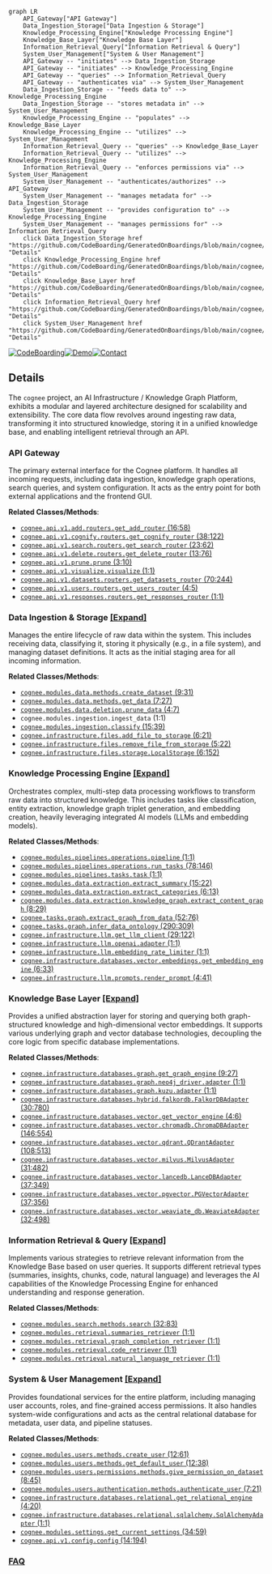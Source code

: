 ```mermaid
graph LR
    API_Gateway["API Gateway"]
    Data_Ingestion_Storage["Data Ingestion & Storage"]
    Knowledge_Processing_Engine["Knowledge Processing Engine"]
    Knowledge_Base_Layer["Knowledge Base Layer"]
    Information_Retrieval_Query["Information Retrieval & Query"]
    System_User_Management["System & User Management"]
    API_Gateway -- "initiates" --> Data_Ingestion_Storage
    API_Gateway -- "initiates" --> Knowledge_Processing_Engine
    API_Gateway -- "queries" --> Information_Retrieval_Query
    API_Gateway -- "authenticates via" --> System_User_Management
    Data_Ingestion_Storage -- "feeds data to" --> Knowledge_Processing_Engine
    Data_Ingestion_Storage -- "stores metadata in" --> System_User_Management
    Knowledge_Processing_Engine -- "populates" --> Knowledge_Base_Layer
    Knowledge_Processing_Engine -- "utilizes" --> System_User_Management
    Information_Retrieval_Query -- "queries" --> Knowledge_Base_Layer
    Information_Retrieval_Query -- "utilizes" --> Knowledge_Processing_Engine
    Information_Retrieval_Query -- "enforces permissions via" --> System_User_Management
    System_User_Management -- "authenticates/authorizes" --> API_Gateway
    System_User_Management -- "manages metadata for" --> Data_Ingestion_Storage
    System_User_Management -- "provides configuration to" --> Knowledge_Processing_Engine
    System_User_Management -- "manages permissions for" --> Information_Retrieval_Query
    click Data_Ingestion_Storage href "https://github.com/CodeBoarding/GeneratedOnBoardings/blob/main/cognee/Data_Ingestion_Storage.md" "Details"
    click Knowledge_Processing_Engine href "https://github.com/CodeBoarding/GeneratedOnBoardings/blob/main/cognee/Knowledge_Processing_Engine.md" "Details"
    click Knowledge_Base_Layer href "https://github.com/CodeBoarding/GeneratedOnBoardings/blob/main/cognee/Knowledge_Base_Layer.md" "Details"
    click Information_Retrieval_Query href "https://github.com/CodeBoarding/GeneratedOnBoardings/blob/main/cognee/Information_Retrieval_Query.md" "Details"
    click System_User_Management href "https://github.com/CodeBoarding/GeneratedOnBoardings/blob/main/cognee/System_User_Management.md" "Details"
```

[![CodeBoarding](https://img.shields.io/badge/Generated%20by-CodeBoarding-9cf?style=flat-square)](https://github.com/CodeBoarding/CodeBoarding)[![Demo](https://img.shields.io/badge/Try%20our-Demo-blue?style=flat-square)](https://www.codeboarding.org/demo)[![Contact](https://img.shields.io/badge/Contact%20us%20-%20contact@codeboarding.org-lightgrey?style=flat-square)](mailto:contact@codeboarding.org)

## Details

The `cognee` project, an AI Infrastructure / Knowledge Graph Platform, exhibits a modular and layered architecture designed for scalability and extensibility. The core data flow revolves around ingesting raw data, transforming it into structured knowledge, storing it in a unified knowledge base, and enabling intelligent retrieval through an API.

### API Gateway
The primary external interface for the Cognee platform. It handles all incoming requests, including data ingestion, knowledge graph operations, search queries, and system configuration. It acts as the entry point for both external applications and the frontend GUI.


**Related Classes/Methods**:

- <a href="https://github.com/topoteretes/cognee/blob/main/cognee/api/v1/add/routers/get_add_router.py#L16-L58" target="_blank" rel="noopener noreferrer">`cognee.api.v1.add.routers.get_add_router` (16:58)</a>
- <a href="https://github.com/topoteretes/cognee/blob/main/cognee/api/v1/cognify/routers/get_cognify_router.py#L38-L122" target="_blank" rel="noopener noreferrer">`cognee.api.v1.cognify.routers.get_cognify_router` (38:122)</a>
- <a href="https://github.com/topoteretes/cognee/blob/main/cognee/api/v1/search/routers/get_search_router.py#L23-L62" target="_blank" rel="noopener noreferrer">`cognee.api.v1.search.routers.get_search_router` (23:62)</a>
- <a href="https://github.com/topoteretes/cognee/blob/main/cognee/api/v1/delete/routers/get_delete_router.py#L13-L76" target="_blank" rel="noopener noreferrer">`cognee.api.v1.delete.routers.get_delete_router` (13:76)</a>
- <a href="https://github.com/topoteretes/cognee/blob/main/cognee/api/v1/prune/prune.py#L3-L10" target="_blank" rel="noopener noreferrer">`cognee.api.v1.prune.prune` (3:10)</a>
- <a href="https://github.com/topoteretes/cognee/blob/main/cognee/api/v1/visualize/visualize.py#L1-L1" target="_blank" rel="noopener noreferrer">`cognee.api.v1.visualize.visualize` (1:1)</a>
- <a href="https://github.com/topoteretes/cognee/blob/main/cognee/api/v1/datasets/routers/get_datasets_router.py#L70-L244" target="_blank" rel="noopener noreferrer">`cognee.api.v1.datasets.routers.get_datasets_router` (70:244)</a>
- <a href="https://github.com/topoteretes/cognee/blob/main/cognee/api/v1/users/routers/get_users_router.py#L4-L5" target="_blank" rel="noopener noreferrer">`cognee.api.v1.users.routers.get_users_router` (4:5)</a>
- <a href="https://github.com/topoteretes/cognee/blob/main/cognee/api/v1/responses/routers/get_responses_router.py#L1-L1" target="_blank" rel="noopener noreferrer">`cognee.api.v1.responses.routers.get_responses_router` (1:1)</a>


### Data Ingestion & Storage [[Expand]](./Data_Ingestion_Storage.md)
Manages the entire lifecycle of raw data within the system. This includes receiving data, classifying it, storing it physically (e.g., in a file system), and managing dataset definitions. It acts as the initial staging area for all incoming information.


**Related Classes/Methods**:

- <a href="https://github.com/topoteretes/cognee/blob/main/cognee/modules/data/methods/create_dataset.py#L9-L31" target="_blank" rel="noopener noreferrer">`cognee.modules.data.methods.create_dataset` (9:31)</a>
- <a href="https://github.com/topoteretes/cognee/blob/main/cognee/modules/data/methods/get_data.py#L7-L27" target="_blank" rel="noopener noreferrer">`cognee.modules.data.methods.get_data` (7:27)</a>
- <a href="https://github.com/topoteretes/cognee/blob/main/cognee/modules/data/deletion/prune_data.py#L4-L7" target="_blank" rel="noopener noreferrer">`cognee.modules.data.deletion.prune_data` (4:7)</a>
- `cognee.modules.ingestion.ingest_data` (1:1)
- <a href="https://github.com/topoteretes/cognee/blob/main/cognee/modules/ingestion/classify.py#L15-L39" target="_blank" rel="noopener noreferrer">`cognee.modules.ingestion.classify` (15:39)</a>
- <a href="https://github.com/topoteretes/cognee/blob/main/cognee/infrastructure/files/add_file_to_storage.py#L6-L21" target="_blank" rel="noopener noreferrer">`cognee.infrastructure.files.add_file_to_storage` (6:21)</a>
- <a href="https://github.com/topoteretes/cognee/blob/main/cognee/infrastructure/files/remove_file_from_storage.py#L5-L22" target="_blank" rel="noopener noreferrer">`cognee.infrastructure.files.remove_file_from_storage` (5:22)</a>
- <a href="https://github.com/topoteretes/cognee/blob/main/cognee/infrastructure/files/storage/LocalStorage.py#L6-L152" target="_blank" rel="noopener noreferrer">`cognee.infrastructure.files.storage.LocalStorage` (6:152)</a>


### Knowledge Processing Engine [[Expand]](./Knowledge_Processing_Engine.md)
Orchestrates complex, multi-step data processing workflows to transform raw data into structured knowledge. This includes tasks like classification, entity extraction, knowledge graph triplet generation, and embedding creation, heavily leveraging integrated AI models (LLMs and embedding models).


**Related Classes/Methods**:

- <a href="https://github.com/topoteretes/cognee/blob/main/cognee/modules/pipelines/operations/pipeline.py#L1-L1" target="_blank" rel="noopener noreferrer">`cognee.modules.pipelines.operations.pipeline` (1:1)</a>
- <a href="https://github.com/topoteretes/cognee/blob/main/cognee/modules/pipelines/operations/run_tasks.py#L78-L146" target="_blank" rel="noopener noreferrer">`cognee.modules.pipelines.operations.run_tasks` (78:146)</a>
- <a href="https://github.com/topoteretes/cognee/blob/main/cognee/modules/pipelines/tasks/task.py#L1-L1" target="_blank" rel="noopener noreferrer">`cognee.modules.pipelines.tasks.task` (1:1)</a>
- <a href="https://github.com/topoteretes/cognee/blob/main/cognee/modules/data/extraction/extract_summary.py#L15-L22" target="_blank" rel="noopener noreferrer">`cognee.modules.data.extraction.extract_summary` (15:22)</a>
- <a href="https://github.com/topoteretes/cognee/blob/main/cognee/modules/data/extraction/extract_categories.py#L6-L13" target="_blank" rel="noopener noreferrer">`cognee.modules.data.extraction.extract_categories` (6:13)</a>
- <a href="https://github.com/topoteretes/cognee/blob/main/cognee/modules/data/extraction/knowledge_graph/extract_content_graph.py#L8-L29" target="_blank" rel="noopener noreferrer">`cognee.modules.data.extraction.knowledge_graph.extract_content_graph` (8:29)</a>
- <a href="https://github.com/topoteretes/cognee/blob/main/cognee/tasks/graph/extract_graph_from_data.py#L52-L76" target="_blank" rel="noopener noreferrer">`cognee.tasks.graph.extract_graph_from_data` (52:76)</a>
- <a href="https://github.com/topoteretes/cognee/blob/main/cognee/tasks/graph/infer_data_ontology.py#L290-L309" target="_blank" rel="noopener noreferrer">`cognee.tasks.graph.infer_data_ontology` (290:309)</a>
- <a href="https://github.com/topoteretes/cognee/blob/main/cognee/infrastructure/llm/get_llm_client.py#L29-L122" target="_blank" rel="noopener noreferrer">`cognee.infrastructure.llm.get_llm_client` (29:122)</a>
- <a href="https://github.com/topoteretes/cognee/blob/main/cognee/infrastructure/llm/openai/adapter.py#L1-L1" target="_blank" rel="noopener noreferrer">`cognee.infrastructure.llm.openai.adapter` (1:1)</a>
- <a href="https://github.com/topoteretes/cognee/blob/main/cognee/infrastructure/llm/embedding_rate_limiter.py#L1-L1" target="_blank" rel="noopener noreferrer">`cognee.infrastructure.llm.embedding_rate_limiter` (1:1)</a>
- <a href="https://github.com/topoteretes/cognee/blob/main/cognee/infrastructure/databases/vector/embeddings/get_embedding_engine.py#L6-L33" target="_blank" rel="noopener noreferrer">`cognee.infrastructure.databases.vector.embeddings.get_embedding_engine` (6:33)</a>
- <a href="https://github.com/topoteretes/cognee/blob/main/cognee/infrastructure/llm/prompts/render_prompt.py#L4-L41" target="_blank" rel="noopener noreferrer">`cognee.infrastructure.llm.prompts.render_prompt` (4:41)</a>


### Knowledge Base Layer [[Expand]](./Knowledge_Base_Layer.md)
Provides a unified abstraction layer for storing and querying both graph-structured knowledge and high-dimensional vector embeddings. It supports various underlying graph and vector database technologies, decoupling the core logic from specific database implementations.


**Related Classes/Methods**:

- <a href="https://github.com/topoteretes/cognee/blob/main/cognee/infrastructure/databases/graph/get_graph_engine.py#L9-L27" target="_blank" rel="noopener noreferrer">`cognee.infrastructure.databases.graph.get_graph_engine` (9:27)</a>
- <a href="https://github.com/topoteretes/cognee/blob/main/cognee/infrastructure/databases/graph/neo4j_driver/adapter.py#L1-L1" target="_blank" rel="noopener noreferrer">`cognee.infrastructure.databases.graph.neo4j_driver.adapter` (1:1)</a>
- <a href="https://github.com/topoteretes/cognee/blob/main/cognee/infrastructure/databases/graph/kuzu/adapter.py#L1-L1" target="_blank" rel="noopener noreferrer">`cognee.infrastructure.databases.graph.kuzu.adapter` (1:1)</a>
- <a href="https://github.com/topoteretes/cognee/blob/main/cognee/infrastructure/databases/hybrid/falkordb/FalkorDBAdapter.py#L30-L780" target="_blank" rel="noopener noreferrer">`cognee.infrastructure.databases.hybrid.falkordb.FalkorDBAdapter` (30:780)</a>
- <a href="https://github.com/topoteretes/cognee/blob/main/cognee/infrastructure/databases/vector/get_vector_engine.py#L4-L6" target="_blank" rel="noopener noreferrer">`cognee.infrastructure.databases.vector.get_vector_engine` (4:6)</a>
- <a href="https://github.com/topoteretes/cognee/blob/main/cognee/infrastructure/databases/vector/chromadb/ChromaDBAdapter.py#L146-L554" target="_blank" rel="noopener noreferrer">`cognee.infrastructure.databases.vector.chromadb.ChromaDBAdapter` (146:554)</a>
- <a href="https://github.com/topoteretes/cognee/blob/main/cognee/infrastructure/databases/vector/qdrant/QDrantAdapter.py#L108-L513" target="_blank" rel="noopener noreferrer">`cognee.infrastructure.databases.vector.qdrant.QDrantAdapter` (108:513)</a>
- <a href="https://github.com/topoteretes/cognee/blob/main/cognee/infrastructure/databases/vector/milvus/MilvusAdapter.py#L31-L482" target="_blank" rel="noopener noreferrer">`cognee.infrastructure.databases.vector.milvus.MilvusAdapter` (31:482)</a>
- <a href="https://github.com/topoteretes/cognee/blob/main/cognee/infrastructure/databases/vector/lancedb/LanceDBAdapter.py#L37-L349" target="_blank" rel="noopener noreferrer">`cognee.infrastructure.databases.vector.lancedb.LanceDBAdapter` (37:349)</a>
- <a href="https://github.com/topoteretes/cognee/blob/main/cognee/infrastructure/databases/vector/pgvector/PGVectorAdapter.py#L37-L356" target="_blank" rel="noopener noreferrer">`cognee.infrastructure.databases.vector.pgvector.PGVectorAdapter` (37:356)</a>
- <a href="https://github.com/topoteretes/cognee/blob/main/cognee/infrastructure/databases/vector/weaviate_db/WeaviateAdapter.py#L32-L498" target="_blank" rel="noopener noreferrer">`cognee.infrastructure.databases.vector.weaviate_db.WeaviateAdapter` (32:498)</a>


### Information Retrieval & Query [[Expand]](./Information_Retrieval_Query.md)
Implements various strategies to retrieve relevant information from the Knowledge Base based on user queries. It supports different retrieval types (summaries, insights, chunks, code, natural language) and leverages the AI capabilities of the Knowledge Processing Engine for enhanced understanding and response generation.


**Related Classes/Methods**:

- <a href="https://github.com/topoteretes/cognee/blob/main/cognee/modules/search/methods/search.py#L32-L83" target="_blank" rel="noopener noreferrer">`cognee.modules.search.methods.search` (32:83)</a>
- <a href="https://github.com/topoteretes/cognee/blob/main/cognee/modules/retrieval/summaries_retriever.py#L1-L1" target="_blank" rel="noopener noreferrer">`cognee.modules.retrieval.summaries_retriever` (1:1)</a>
- <a href="https://github.com/topoteretes/cognee/blob/main/cognee/modules/retrieval/graph_completion_retriever.py#L1-L1" target="_blank" rel="noopener noreferrer">`cognee.modules.retrieval.graph_completion_retriever` (1:1)</a>
- <a href="https://github.com/topoteretes/cognee/blob/main/cognee/modules/retrieval/code_retriever.py#L1-L1" target="_blank" rel="noopener noreferrer">`cognee.modules.retrieval.code_retriever` (1:1)</a>
- <a href="https://github.com/topoteretes/cognee/blob/main/cognee/modules/retrieval/natural_language_retriever.py#L1-L1" target="_blank" rel="noopener noreferrer">`cognee.modules.retrieval.natural_language_retriever` (1:1)</a>


### System & User Management [[Expand]](./System_User_Management.md)
Provides foundational services for the entire platform, including managing user accounts, roles, and fine-grained access permissions. It also handles system-wide configurations and acts as the central relational database for metadata, user data, and pipeline statuses.


**Related Classes/Methods**:

- <a href="https://github.com/topoteretes/cognee/blob/main/cognee/modules/users/methods/create_user.py#L12-L61" target="_blank" rel="noopener noreferrer">`cognee.modules.users.methods.create_user` (12:61)</a>
- <a href="https://github.com/topoteretes/cognee/blob/main/cognee/modules/users/methods/get_default_user.py#L12-L38" target="_blank" rel="noopener noreferrer">`cognee.modules.users.methods.get_default_user` (12:38)</a>
- <a href="https://github.com/topoteretes/cognee/blob/main/cognee/modules/users/permissions/methods/give_permission_on_dataset.py#L8-L45" target="_blank" rel="noopener noreferrer">`cognee.modules.users.permissions.methods.give_permission_on_dataset` (8:45)</a>
- <a href="https://github.com/topoteretes/cognee/blob/main/cognee/modules/users/authentication/methods/authenticate_user.py#L7-L21" target="_blank" rel="noopener noreferrer">`cognee.modules.users.authentication.methods.authenticate_user` (7:21)</a>
- <a href="https://github.com/topoteretes/cognee/blob/main/cognee/infrastructure/databases/relational/get_relational_engine.py#L4-L20" target="_blank" rel="noopener noreferrer">`cognee.infrastructure.databases.relational.get_relational_engine` (4:20)</a>
- <a href="https://github.com/topoteretes/cognee/blob/main/cognee/infrastructure/databases/relational/sqlalchemy/SqlAlchemyAdapter.py#L1-L1" target="_blank" rel="noopener noreferrer">`cognee.infrastructure.databases.relational.sqlalchemy.SqlAlchemyAdapter` (1:1)</a>
- <a href="https://github.com/topoteretes/cognee/blob/main/cognee/modules/settings/get_current_settings.py#L34-L59" target="_blank" rel="noopener noreferrer">`cognee.modules.settings.get_current_settings` (34:59)</a>
- <a href="https://github.com/topoteretes/cognee/blob/main/cognee/api/v1/config/config.py#L14-L194" target="_blank" rel="noopener noreferrer">`cognee.api.v1.config.config` (14:194)</a>




### [FAQ](https://github.com/CodeBoarding/GeneratedOnBoardings/tree/main?tab=readme-ov-file#faq)